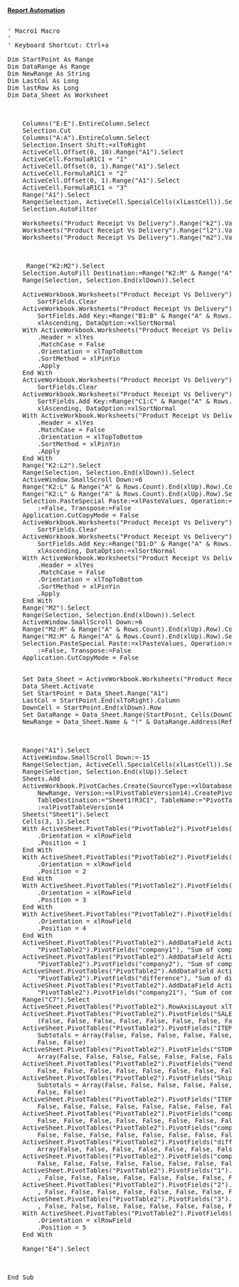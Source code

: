 <a href="red">**Report Automation**</a>
<pre>

' Macro1 Macro
'
' Keyboard Shortcut: Ctrl+a

Dim StartPoint As Range
Dim DataRange As Range
Dim NewRange As String
Dim LastCol As Long
Dim lastRow As Long
Dim Data_Sheet As Worksheet



    Columns("E:E").EntireColumn.Select
    Selection.Cut
    Columns("A:A").EntireColumn.Select
    Selection.Insert Shift:=xlToRight
    ActiveCell.Offset(0, 10).Range("A1").Select
    ActiveCell.FormulaR1C1 = "1"
    ActiveCell.Offset(0, 1).Range("A1").Select
    ActiveCell.FormulaR1C1 = "2"
    ActiveCell.Offset(0, 1).Range("A1").Select
    ActiveCell.FormulaR1C1 = "3"
    Range("A1").Select
    Range(Selection, ActiveCell.SpecialCells(xlLastCell)).Select
    Selection.AutoFilter
    
    Worksheets("Product Receipt Vs Delivery").Range("k2").Value = "=VLOOKUP(A2,$A$2:$D$50139,2,FALSE)"
    Worksheets("Product Receipt Vs Delivery").Range("l2").Value = "=VLOOKUP(A2,$A$2:$D$50139,3,FALSE)"
    Worksheets("Product Receipt Vs Delivery").Range("m2").Value = "=VLOOKUP(A2,$A$2:$D$50139,4,FALSE)"
    
    
    
     Range("K2:M2").Select
    Selection.AutoFill Destination:=Range("K2:M" & Range("A" & Rows.Count).End(xlUp).Row)
    Range(Selection, Selection.End(xlDown)).Select

    ActiveWorkbook.Worksheets("Product Receipt Vs Delivery").AutoFilter.Sort. _
        SortFields.Clear
    ActiveWorkbook.Worksheets("Product Receipt Vs Delivery").AutoFilter.Sort. _
        SortFields.Add Key:=Range("B1:B" & Range("A" & Rows.Count).End(xlUp).Row), SortOn:=xlSortOnValues, Order:= _
        xlAscending, DataOption:=xlSortNormal
    With ActiveWorkbook.Worksheets("Product Receipt Vs Delivery").AutoFilter.Sort
        .Header = xlYes
        .MatchCase = False
        .Orientation = xlTopToBottom
        .SortMethod = xlPinYin
        .Apply
    End With
    ActiveWorkbook.Worksheets("Product Receipt Vs Delivery").AutoFilter.Sort. _
        SortFields.Clear
    ActiveWorkbook.Worksheets("Product Receipt Vs Delivery").AutoFilter.Sort. _
        SortFields.Add Key:=Range("C1:C" & Range("A" & Rows.Count).End(xlUp).Row), SortOn:=xlSortOnValues, Order:= _
        xlAscending, DataOption:=xlSortNormal
    With ActiveWorkbook.Worksheets("Product Receipt Vs Delivery").AutoFilter.Sort
        .Header = xlYes
        .MatchCase = False
        .Orientation = xlTopToBottom
        .SortMethod = xlPinYin
        .Apply
    End With
    Range("K2:L2").Select
    Range(Selection, Selection.End(xlDown)).Select
    ActiveWindow.SmallScroll Down:=6
    Range("K2:L" & Range("A" & Rows.Count).End(xlUp).Row).Copy
    Range("K2:L" & Range("A" & Rows.Count).End(xlUp).Row).Select
    Selection.PasteSpecial Paste:=xlPasteValues, Operation:=xlNone, SkipBlanks _
        :=False, Transpose:=False
    Application.CutCopyMode = False
    ActiveWorkbook.Worksheets("Product Receipt Vs Delivery").AutoFilter.Sort. _
        SortFields.Clear
    ActiveWorkbook.Worksheets("Product Receipt Vs Delivery").AutoFilter.Sort. _
        SortFields.Add Key:=Range("D1:D" & Range("A" & Rows.Count).End(xlUp).Row), SortOn:=xlSortOnValues, Order:= _
        xlAscending, DataOption:=xlSortNormal
    With ActiveWorkbook.Worksheets("Product Receipt Vs Delivery").AutoFilter.Sort
        .Header = xlYes
        .MatchCase = False
        .Orientation = xlTopToBottom
        .SortMethod = xlPinYin
        .Apply
    End With
    Range("M2").Select
    Range(Selection, Selection.End(xlDown)).Select
    ActiveWindow.SmallScroll Down:=6
    Range("M2:M" & Range("A" & Rows.Count).End(xlUp).Row).Copy
    Range("M2:M" & Range("A" & Rows.Count).End(xlUp).Row).Select
    Selection.PasteSpecial Paste:=xlPasteValues, Operation:=xlNone, SkipBlanks _
        :=False, Transpose:=False
    Application.CutCopyMode = False


    Set Data_Sheet = ActiveWorkbook.Worksheets("Product Receipt Vs Delivery")
    Data_Sheet.Activate
    Set StartPoint = Data_Sheet.Range("A1")
    LastCol = StartPoint.End(xlToRight).Column
    DownCell = StartPoint.End(xlDown).Row
    Set DataRange = Data_Sheet.Range(StartPoint, Cells(DownCell, LastCol))
    NewRange = Data_Sheet.Name & "!" & DataRange.Address(ReferenceStyle:=xlR1C1)



    Range("A1").Select
    ActiveWindow.SmallScroll Down:=-15
    Range(Selection, ActiveCell.SpecialCells(xlLastCell)).Select
    Range(Selection, Selection.End(xlUp)).Select
    Sheets.Add
    ActiveWorkbook.PivotCaches.Create(SourceType:=xlDatabase, SourceData:= _
        NewRange, Version:=xlPivotTableVersion14).CreatePivotTable _
        TableDestination:="Sheet1!R3C1", TableName:="PivotTable2", DefaultVersion _
        :=xlPivotTableVersion14
    Sheets("Sheet1").Select
    Cells(3, 1).Select
    With ActiveSheet.PivotTables("PivotTable2").PivotFields("SALESID")
        .Orientation = xlRowField
        .Position = 1
    End With
    With ActiveSheet.PivotTables("PivotTable2").PivotFields("1")
        .Orientation = xlRowField
        .Position = 2
    End With
    With ActiveSheet.PivotTables("PivotTable2").PivotFields("2")
        .Orientation = xlRowField
        .Position = 3
    End With
    With ActiveSheet.PivotTables("PivotTable2").PivotFields("3")
        .Orientation = xlRowField
        .Position = 4
    End With
    ActiveSheet.PivotTables("PivotTable2").AddDataField ActiveSheet.PivotTables( _
        "PivotTable2").PivotFields("company1"), "Sum of company1", xlSum
    ActiveSheet.PivotTables("PivotTable2").AddDataField ActiveSheet.PivotTables( _
        "PivotTable2").PivotFields("company2"), "Sum of company2", xlSum
    ActiveSheet.PivotTables("PivotTable2").AddDataField ActiveSheet.PivotTables( _
        "PivotTable2").PivotFields("difference"), "Sum of difference", xlSum
    ActiveSheet.PivotTables("PivotTable2").AddDataField ActiveSheet.PivotTables( _
        "PivotTable2").PivotFields("company21"), "Sum of company21", xlSum
    Range("C7").Select
    ActiveSheet.PivotTables("PivotTable2").RowAxisLayout xlTabularRow
    ActiveSheet.PivotTables("PivotTable2").PivotFields("SALESID").Subtotals = Array _
        (False, False, False, False, False, False, False, False, False, False, False, False)
    ActiveSheet.PivotTables("PivotTable2").PivotFields("ITEMBUYERGROUPID"). _
        Subtotals = Array(False, False, False, False, False, False, False, False, False, False, _
        False, False)
    ActiveSheet.PivotTables("PivotTable2").PivotFields("STORENUMBER").Subtotals = _
        Array(False, False, False, False, False, False, False, False, False, False, False, False)
    ActiveSheet.PivotTables("PivotTable2").PivotFields("Vendor").Subtotals = Array( _
        False, False, False, False, False, False, False, False, False, False, False, False)
    ActiveSheet.PivotTables("PivotTable2").PivotFields("ShippingDate"). _
        Subtotals = Array(False, False, False, False, False, False, False, False, False, False, _
        False, False)
    ActiveSheet.PivotTables("PivotTable2").PivotFields("ITEMID").Subtotals = Array( _
        False, False, False, False, False, False, False, False, False, False, False, False)
    ActiveSheet.PivotTables("PivotTable2").PivotFields("company1").Subtotals = Array( _
        False, False, False, False, False, False, False, False, False, False, False, False)
    ActiveSheet.PivotTables("PivotTable2").PivotFields("company2").Subtotals = Array( _
        False, False, False, False, False, False, False, False, False, False, False, False)
    ActiveSheet.PivotTables("PivotTable2").PivotFields("difference").Subtotals = _
        Array(False, False, False, False, False, False, False, False, False, False, False, False)
    ActiveSheet.PivotTables("PivotTable2").PivotFields("company21").Subtotals = Array( _
        False, False, False, False, False, False, False, False, False, False, False, False)
    ActiveSheet.PivotTables("PivotTable2").PivotFields("1").Subtotals = Array(False _
        , False, False, False, False, False, False, False, False, False, False, False)
    ActiveSheet.PivotTables("PivotTable2").PivotFields("2").Subtotals = Array(False _
        , False, False, False, False, False, False, False, False, False, False, False)
    ActiveSheet.PivotTables("PivotTable2").PivotFields("3").Subtotals = Array(False _
        , False, False, False, False, False, False, False, False, False, False, False)
    With ActiveSheet.PivotTables("PivotTable2").PivotFields("ShippingDate")
        .Orientation = xlRowField
        .Position = 5
    End With
 
    Range("E4").Select
   
    
    
End Sub

